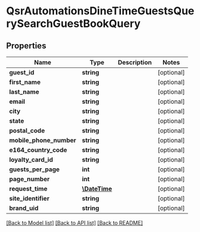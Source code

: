 # QsrAutomationsDineTimeGuestsQuerySearchGuestBookQuery

## Properties
Name | Type | Description | Notes
------------ | ------------- | ------------- | -------------
**guest_id** | **string** |  | [optional] 
**first_name** | **string** |  | [optional] 
**last_name** | **string** |  | [optional] 
**email** | **string** |  | [optional] 
**city** | **string** |  | [optional] 
**state** | **string** |  | [optional] 
**postal_code** | **string** |  | [optional] 
**mobile_phone_number** | **string** |  | [optional] 
**e164_country_code** | **string** |  | [optional] 
**loyalty_card_id** | **string** |  | [optional] 
**guests_per_page** | **int** |  | [optional] 
**page_number** | **int** |  | [optional] 
**request_time** | [**\DateTime**](\DateTime.md) |  | [optional] 
**site_identifier** | **string** |  | [optional] 
**brand_uid** | **string** |  | [optional] 

[[Back to Model list]](../README.md#documentation-for-models) [[Back to API list]](../README.md#documentation-for-api-endpoints) [[Back to README]](../README.md)


